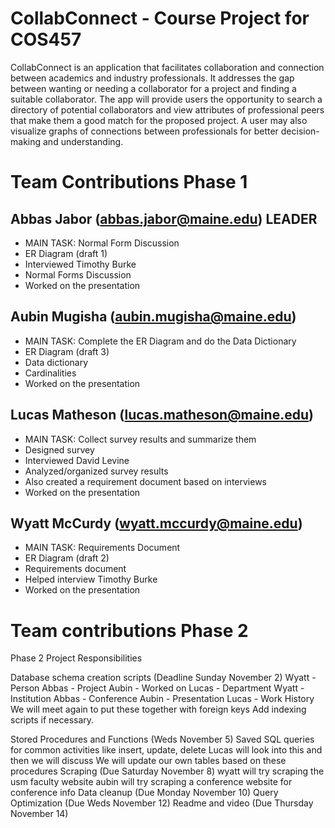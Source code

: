 # CollabConnect - Course Project for COS457

CollabConnect is an application that facilitates collaboration and connection between academics and industry professionals. It addresses the gap between wanting or needing a collaborator for a project and finding a suitable collaborator. The app will provide users the opportunity to search a directory of potential collaborators and view attributes of professional peers that make them a good match for the proposed project. A user may also visualize graphs of connections between professionals for better decision-making and understanding.

# Team Contributions Phase 1
## Abbas Jabor (abbas.jabor@maine.edu) LEADER
* MAIN TASK: Normal Form Discussion
* ER Diagram (draft 1)
* Interviewed Timothy Burke
* Normal Forms Discussion
* Worked on the presentation
## Aubin Mugisha (aubin.mugisha@maine.edu)
* MAIN TASK: Complete the ER Diagram and do the Data Dictionary
* ER Diagram (draft 3)
* Data dictionary
* Cardinalities
* Worked on the presentation
## Lucas Matheson (lucas.matheson@maine.edu)
* MAIN TASK: Collect survey results and summarize them
* Designed survey
* Interviewed David Levine
* Analyzed/organized survey results
* Also created a requirement document based on interviews
* Worked on the presentation
## Wyatt McCurdy (wyatt.mccurdy@maine.edu)
* MAIN TASK: Requirements Document
* ER Diagram (draft 2)
* Requirements document
* Helped interview Timothy Burke
* Worked on the presentation


# Team contributions Phase 2
Phase 2 Project Responsibilities

Database schema creation scripts (Deadline Sunday November 2)
Wyatt - Person
Abbas - Project
Aubin - Worked on 
Lucas - Department
Wyatt - Institution
Abbas - Conference
Aubin - Presentation
Lucas - Work History
	We will meet again to put these together with foreign keys
	Add indexing scripts if necessary.

Stored Procedures and Functions (Weds November 5)
Saved SQL queries for common activities like insert, update, delete
Lucas will look into this and then we will discuss
We will update our own tables based on these procedures
Scraping (Due Saturday November 8)
wyatt will try scraping the usm faculty website
aubin will try scraping a conference website for conference info 
Data cleanup (Due Monday November 10)
Query Optimization (Due Weds November 12)
Readme and video (Due Thursday November 14)


